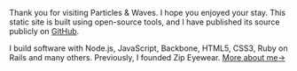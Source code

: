 Thank you for visiting Particles & Waves. I hope you enjoyed your stay. This static site is built using open-source tools, and I have published its source publicly on [GitHub][1].

I build software with Node.js, JavaScript, Backbone, HTML5, CSS3, Ruby on Rails and many others. Previously, I founded Zip Eyewear. [More about me→][2]

[1]: https://github.com/nason/nason.github.io/tree/source
[2]: /about/
